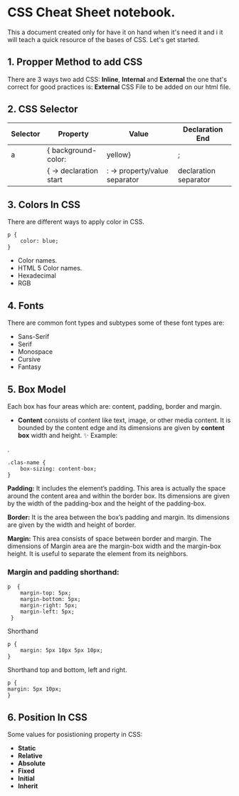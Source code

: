 # CSS Cheat Sheet notebook.
This a document created only for have it on hand when it's need it and i it will teach a quick resource of the bases of CSS. Let's get started.

## 1. Propper Method to add CSS
There are 3 ways two add CSS: **Inline**, **Internal** and **External** the one that's correct for good practices is: **External** CSS File to be added on our html file.


## 2. CSS Selector
|  Selector    | Property   | Value    | Declaration End   |
|--------------|------------|----------|-------------------|
|       a      |{ background-color:|yellow}| ;|
||{ -> declaration start |: -> property/value separator|declaration separator|

##	3. Colors In CSS
There are different ways to apply color in CSS.

    p {
	    color: blue;
	}

- Color names.
- HTML 5 Color names.
- Hexadecimal
- RGB

## 4. Fonts

There are common font types and subtypes some of these font types are:
- Sans-Serif
- Serif
- Monospace
- Cursive
- Fantasy

## 5. Box Model
Each box has four areas which are: content, padding, border and margin.

- **Content** consists of content like text, image, or other media content. It is bounded by the content edge and its dimensions are given by **content box** width and height.
:sparkles: Example:

.

    .clas-name {
	    box-sizing: content-box;
    }

**Padding:** It includes the element’s padding. This area is actually the space around the content area and within the border box. Its dimensions are given by the width of the padding-box and the height of the padding-box.

**Border:** It is the area between the box’s padding and margin. Its dimensions are given by the width and height of border.

**Margin:** This area consists of space between border and margin. The dimensions of Margin area are the margin-box width and the margin-box height. It is useful to separate the element from its neighbors.

### Margin and padding shorthand:

    p  {
    	margin-top: 5px;
    	margin-bottom: 5px;
    	margin-right: 5px;
    	margin-left: 5px;
     }

Shorthand

    p {
	    margin: 5px 10px 5px 10px;
    }

Shorthand top and bottom, left and right.

    p {
    margin: 5px 10px;
    }

## 6. Position In CSS
Some values for  posistioning property in CSS:

- **Static**
- **Relative**
-  **Absolute**
-  **Fixed**
-  **Initial**
-  **Inherit**
